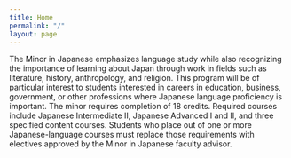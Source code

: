 ```yaml
---
title: Home
permalink: "/"
layout: page
---
```


The Minor in Japanese emphasizes language study while also recognizing the importance of learning about Japan through work in fields such as literature, history, anthropology, and religion. This program will be of particular interest to students interested in careers in education, business, government, or other professions where Japanese language proficiency is important. The minor requires completion of 18 credits.  Required courses include Japanese Intermediate II, Japanese Advanced I and II, and three specified content courses.  Students who place out of one or more Japanese-language courses must replace those requirements with electives approved by the Minor in Japanese faculty advisor.
